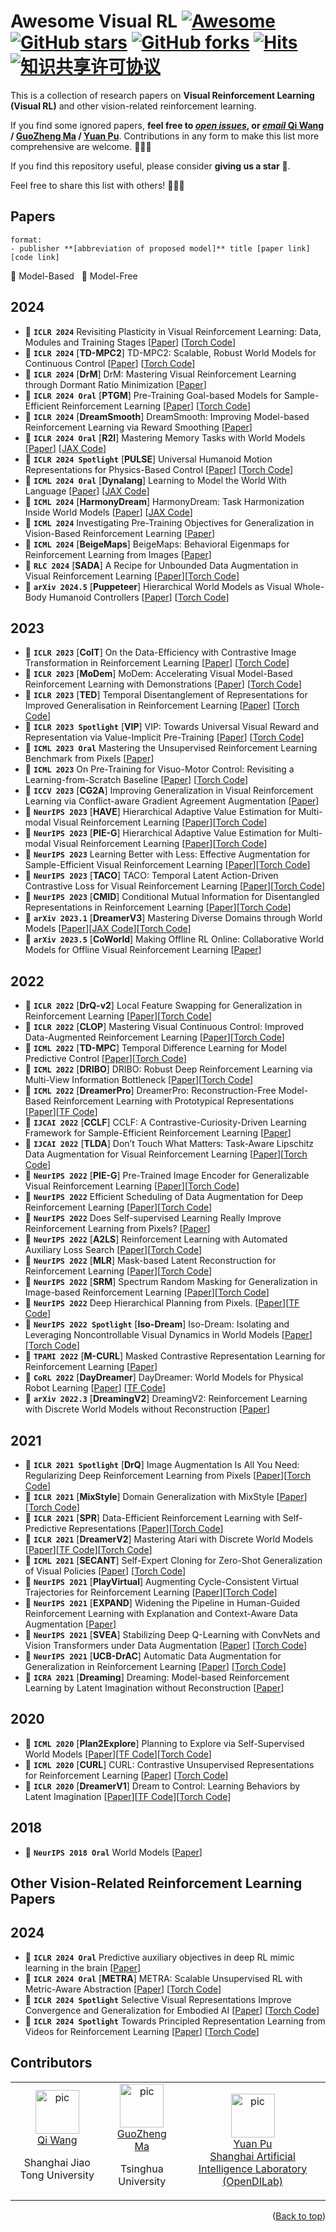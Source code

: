 # Awesome Visual RL [![Awesome](https://cdn.rawgit.com/sindresorhus/awesome/d7305f38d29fed78fa85652e3a63e154dd8e8829/media/badge.svg)](https://github.com/sindresorhus/awesome) [![GitHub stars](https://img.shields.io/github/stars/qiwang067/awesome-visual-rl)](https://github.com/qiwang067/awesome-visual-rl/stargazers) [![GitHub forks](https://img.shields.io/github/forks/qiwang067/awesome-visual-rl)](https://github.com/qiwang067/awesome-visual-rl/network) [![Hits](https://hits.seeyoufarm.com/api/count/incr/badge.svg?url=https%3A%2F%2Fgithub.com%2Fqiwang067%2Fawesome-visual-rl%2F&count_bg=%2379C83D&title_bg=%23555555&icon=&icon_color=%23E7E7E7&title=hits&edge_flat=false)](https://hits.seeyoufarm.com) <a rel="license" href="http://creativecommons.org/licenses/by-nc-sa/4.0/"><img alt="知识共享许可协议" style="border-width:0" src="https://img.shields.io/badge/license-CC%20BY--NC--SA%204.0-lightgrey" /></a>

This is a collection of research papers on **Visual Reinforcement Learning (Visual RL)** and other vision-related reinforcement learning.

If you find some ignored papers, **feel free to [*open issues*](https://github.com/qiwang067/awesome-visual-rl/issues/new), or [*email* Qi Wang](mailto:qiwang067@163.com) / [GuoZheng Ma](mailto:guozheng_ma@163.com) / [Yuan Pu](mailto:puyuan1996@qq.com)**. Contributions in any form to make this list more comprehensive are welcome. 📣📣📣

If you find this repository useful, please consider **giving us a star** 🌟. 

<!--**[citing](#citation)** and-->

Feel free to share this list with others! 🥳🥳🥳

<!-- ## Workshop & Challenge

- [`CVPR 2024 Workshop & Challenge | OpenDriveLab`](https://opendrivelab.com/challenge2024/#predictive_world_model) Track #4: Predictive World Model.
  > Serving as an abstract spatio-temporal representation of reality, the world model can predict future states based on the current state. The learning process of world models has the potential to elevate a pre-trained foundation model to the next level. Given vision-only inputs, the neural network outputs point clouds in the future to testify its predictive capability of the world.
  
- [`CVPR 2023 Workshop on Autonomous Driving`](https://cvpr2023.wad.vision/) CHALLENGE 3: ARGOVERSE CHALLENGES, [3D Occupancy Forecasting](https://eval.ai/web/challenges/challenge-page/1977/overview) using the [Argoverse 2 Sensor Dataset](https://www.argoverse.org/av2.html#sensor-link). Predict the spacetime occupancy of the world for the next 3 seconds. -->

## Papers
```
format:
- publisher **[abbreviation of proposed model]** title [paper link] [code link]
```
:large_blue_diamond: Model-Based &nbsp; :large_orange_diamond: Model-Free

## 2024
- :large_orange_diamond: **`ICLR 2024`** Revisiting Plasticity in Visual Reinforcement Learning: Data, Modules and Training Stages [[Paper](https://openreview.net/pdf?id=0aR1s9YxoL)] [[Torch Code](https://github.com/Guozheng-Ma/Adaptive-Replay-Ratio)] 
- :large_blue_diamond: **`ICLR 2024`** [**TD-MPC2**] TD-MPC2: Scalable, Robust World Models for Continuous Control [[Paper](https://arxiv.org/pdf/2310.16828)] [[Torch Code](https://github.com/nicklashansen/tdmpc2)] 
- :large_orange_diamond: **`ICLR 2024`** [**DrM**] DrM: Mastering Visual Reinforcement Learning through Dormant Ratio Minimization [[Paper](https://arxiv.org/pdf/2310.19668)] 
- :large_orange_diamond: **`ICLR 2024 Oral`** [**PTGM**] Pre-Training Goal-based Models for Sample-Efficient Reinforcement Learning [[Paper](https://openreview.net/pdf?id=o2IEmeLL9r)] [[Torch Code](https://github.com/PKU-RL/PTGM)]
- :large_blue_diamond: **`ICLR 2024`** [**DreamSmooth**] DreamSmooth: Improving Model-based Reinforcement Learning via Reward Smoothing [[Paper](https://arxiv.org/pdf/2311.01450)]
- :large_blue_diamond: **`ICLR 2024 Oral`** [**R2I**] Mastering Memory Tasks with World Models [[Paper](http://arxiv.org/pdf/2403.04253)] [[JAX Code](https://github.com/OpenDriveLab/ViDAR)]
- :large_orange_diamond: **`ICLR 2024 Spotlight`** [**PULSE**] Universal Humanoid Motion Representations for Physics-Based Control [[Paper](https://openreview.net/pdf?id=OrOd8PxOO2)] [[Torch Code](https://github.com/ZhengyiLuo/PULSE)]
- :large_blue_diamond: **`ICML 2024 Oral`** [**Dynalang**] Learning to Model the World With Language [[Paper](https://openreview.net/pdf?id=7dP6Yq9Uwv)] [[JAX Code](https://github.com/jlin816/dynalang)]
- :large_blue_diamond: **`ICML 2024`** [**HarmonyDream**] HarmonyDream: Task Harmonization Inside World Models [[Paper](https://arxiv.org/pdf/2310.00344)] [[JAX Code](https://github.com/thuml/HarmonyDream)]
- :large_orange_diamond: **`ICML 2024`** Investigating Pre-Training Objectives for Generalization in Vision-Based Reinforcement Learning [[Paper](https://arxiv.org/pdf/2406.06037)]
- :large_orange_diamond: **`ICML 2024`** [**BeigeMaps**] BeigeMaps: Behavioral Eigenmaps for Reinforcement Learning from Images [[Paper](https://openreview.net/pdf?id=myCgfQZzbc)]
- :large_orange_diamond: **`RLC 2024`** [**SADA**] A Recipe for Unbounded Data Augmentation in Visual Reinforcement Learning [[Paper](https://arxiv.org/pdf/2405.17416)][[Torch Code](https://github.com/aalmuzairee/dmcgb2)]
- :large_blue_diamond: **`arXiv 2024.5`** [**Puppeteer**] Hierarchical World Models as Visual Whole-Body Humanoid Controllers [[Paper](https://arxiv.org/pdf/2405.18418)] [[Torch Code](https://github.com/nicklashansen/puppeteer)]

## 2023
- :large_orange_diamond: **`ICLR 2023`** [**CoIT**] On the Data-Efficiency with Contrastive Image Transformation in Reinforcement Learning [[Paper](https://openreview.net/forum?id=-nm-rHXi5ga)] [[Torch Code](https://github.com/Kamituna/CoIT)]
- :large_blue_diamond: **`ICLR 2023`** [**MoDem**] MoDem: Accelerating Visual Model-Based Reinforcement Learning with Demonstrations [[Paper](https://openreview.net/pdf?id=JdTnc9gjVfJ)] [[Torch Code](https://github.com/facebookresearch/modem)]
- :large_orange_diamond: **`ICLR 2023`** [**TED**] Temporal Disentanglement of Representations for Improved Generalisation in Reinforcement Learning [[Paper](https://openreview.net/pdf?id=sPgP6aISLTD)] [[Torch Code](https://github.com/uoe-agents/TED)]
- :large_orange_diamond: **`ICLR 2023 Spotlight`** [**VIP**] VIP: Towards Universal Visual Reward and Representation via Value-Implicit Pre-Training [[Paper](https://openreview.net/pdf?id=YJ7o2wetJ2)] [[Torch Code](https://github.com/facebookresearch/vip)]
- :large_blue_diamond: **`ICML 2023 Oral`** Mastering the Unsupervised Reinforcement Learning Benchmark from Pixels [[Paper](https://openreview.net/attachment?id=eSpbTG0TZN&name=pdf)]
- :large_orange_diamond: **`ICML 2023`** On Pre-Training for Visuo-Motor Control: Revisiting a Learning-from-Scratch Baseline [[Paper](https://proceedings.mlr.press/v202/hansen23c/hansen23c.pdf)] [[Torch Code](https://github.com/gemcollector/learning-from-scratch?tab=readme-ov-file)]
- :large_orange_diamond: **`ICCV 2023`** [**CG2A**] Improving Generalization in Visual Reinforcement Learning via Conflict-aware Gradient Agreement Augmentation [[Paper](https://arxiv.org/abs/2308.01194)]
- :large_orange_diamond: **`NeurIPS 2023`** [**HAVE**] Hierarchical Adaptive Value Estimation for Multi-modal Visual Reinforcement Learning [[Paper](https://NeurIPS.cc/virtual/2023/poster/70701)][[Torch Code](https://github.com/Yara-HYR/HAVE)]
- :large_orange_diamond: **`NeurIPS 2023`** [**PIE-G**] Hierarchical Adaptive Value Estimation for Multi-modal Visual Reinforcement Learning [[Paper](https://NeurIPS.cc/virtual/2023/poster/70701)][[Torch Code](https://github.com/Yara-HYR/HAVE)]
- :large_orange_diamond: **`NeurIPS 2023`** Learning Better with Less: Effective Augmentation for Sample-Efficient Visual Reinforcement Learning [[Paper](https://proceedings.neurips.cc/paper_files/paper/2023/file/bc26087d3f82e62044fc77752e86737e-Paper-Conference.pdf)][[Torch Code](https://github.com/Guozheng-Ma/CycAug)]
- :large_orange_diamond: **`NeurIPS 2023`** [**TACO**] TACO: Temporal Latent Action-Driven Contrastive Loss for Visual Reinforcement Learning [[Paper](https://arxiv.org/pdf/2306.13229)][[Torch Code](https://github.com/frankzheng2022/taco)]
- :large_orange_diamond: **`NeurIPS 2023`** [**CMID**] Conditional Mutual Information for Disentangled Representations in Reinforcement Learning [[Paper](https://arxiv.org/pdf/2305.14133)][[Torch Code](https://github.com/uoe-agents/cmid)]
- :large_blue_diamond: **`arXiv 2023.1`** [**DreamerV3**] Mastering Diverse Domains through World Models [[Paper](https://arxiv.org/pdf/2301.04104)][[JAX Code](https://github.com/danijar/dreamerv3)][[Torch Code](https://github.com/NM512/dreamerv3-torch)]
- :large_blue_diamond: **`arXiv 2023.5`** [**CoWorld**] Making Offline RL Online: Collaborative World Models for Offline Visual Reinforcement Learning [[Paper](https://arxiv.org/pdf/2305.15260)]

## 2022
- :large_orange_diamond: **`ICLR 2022`** [**DrQ-v2**] Local Feature Swapping for Generalization in Reinforcement Learning [[Paper](https://arxiv.org/pdf/2107.09645)][[Torch Code](https://github.com/facebookresearch/drqv2)]
- :large_orange_diamond: **`ICLR 2022`** [**CLOP**] Mastering Visual Continuous Control: Improved Data-Augmented Reinforcement Learning [[Paper](https://openreview.net/forum?id=Sq0-tgDyHe4)][[Torch Code](https://github.com/DavidBert/CLOP)]
- :large_blue_diamond: **`ICML 2022`** [**TD-MPC**] Temporal Difference Learning for Model Predictive Control [[Paper](https://arxiv.org/pdf/2203.04955)][[Torch Code](https://github.com/nicklashansen/tdmpc)]
- :large_orange_diamond: **`ICML 2022`** [**DRIBO**] DRIBO: Robust Deep Reinforcement Learning via Multi-View Information Bottleneck [[Paper](https://proceedings.mlr.press/v162/fan22b.html)][[Torch Code](https://github.com/BU-DEPEND-Lab/DRIBO)]
- :large_blue_diamond: **`ICML 2022`** [**DreamerPro**] DreamerPro: Reconstruction-Free Model-Based Reinforcement Learning with Prototypical Representations [[Paper](https://proceedings.mlr.press/v162/deng22a/deng22a.pdf)][[TF Code](https://github.com/fdeng18/dreamer-pro)]
- :large_orange_diamond: **`IJCAI 2022`** [**CCLF**] CCLF: A Contrastive-Curiosity-Driven Learning Framework for Sample-Efficient Reinforcement Learning [[Paper](https://arxiv.org/abs/2205.00943)]
- :large_orange_diamond: **`IJCAI 2022`** [**TLDA**] Don’t Touch What Matters: Task-Aware Lipschitz Data Augmentation for Visual Reinforcement Learning [[Paper](https://arxiv.org/abs/2202.09982)][[Torch Code](https://github.com/gemcollector/TLDA)]
- :large_orange_diamond: **`NeurIPS 2022`** [**PIE-G**] Pre-Trained Image Encoder for Generalizable Visual Reinforcement Learning [[Paper](https://proceedings.neurips.cc/paper_files/paper/2022/file/548a482d4496ce109cddfbeae5defa7d-Paper-Conference.pdf)][[Torch Code](https://github.com/gemcollector/PIE-G)]
- :large_orange_diamond: **`NeurIPS 2022`** Efficient Scheduling of Data Augmentation for Deep Reinforcement Learning [[Paper](https://arxiv.org/abs/2102.08581)][[Torch Code](https://github.com/kbc-6723/es-da)]
- :large_orange_diamond: **`NeurIPS 2022`** Does Self-supervised Learning Really Improve Reinforcement Learning from Pixels? [[Paper](https://arxiv.org/abs/2206.05266)]
- :large_orange_diamond: **`NeurIPS 2022`** [**A2LS**] Reinforcement Learning with Automated Auxiliary Loss Search [[Paper](https://arxiv.org/abs/2210.06041)][[Torch Code](https://seqml.github.io/a2ls/)]
- :large_orange_diamond: **`NeurIPS 2022`** [**MLR**] Mask-based Latent Reconstruction for Reinforcement Learning [[Paper](https://arxiv.org/abs/2201.12096)][[Torch Code](https://github.com/microsoft/Mask-based-Latent-Reconstruction)]
- :large_orange_diamond: **`NeurIPS 2022`** [**SRM**] Spectrum Random Masking for Generalization in Image-based Reinforcement Learning [[Paper](https://openreview.net/forum?id=m16lH6XJsbb)][[Torch Code](https://github.com/Yara-HYR/SRM)]
- :large_blue_diamond: **`NeurIPS 2022`**  Deep Hierarchical Planning from Pixels.  [[Paper](https://proceedings.neurips.cc/paper_files/paper/2022/file/a766f56d2da42cae20b5652970ec04ef-Paper-Conference.pdf)][[TF Code](https://github.com/danijar/director)]
- :large_blue_diamond: **`NeurIPS 2022 Spotlight`** [**Iso-Dream**] Iso-Dream: Isolating and Leveraging Noncontrollable Visual Dynamics in World Models [[Paper](https://proceedings.neurips.cc/paper_files/paper/2022/file/9316769afaaeeaad42a9e3633b14e801-Paper-Conference.pdf)][[Torch Code](https://github.com/panmt/Iso-Dream)]
- :large_orange_diamond: **`TPAMI 2022`** [**M-CURL**] Masked Contrastive Representation Learning for Reinforcement Learning [[Paper](https://ieeexplore.ieee.org/abstract/document/9779589)]
- :large_blue_diamond: **`CoRL 2022`** [**DayDreamer**] DayDreamer: World Models for Physical Robot Learning [[Paper](https://proceedings.mlr.press/v205/wu23c/wu23c.pdf)] [[TF Code](https://github.com/danijar/daydreamer)]
- :large_blue_diamond: **`arXiv 2022.3`** [**DreamingV2**] DreamingV2: Reinforcement Learning with Discrete World Models without Reconstruction [[Paper](https://arxiv.org/pdf/2203.00494)] 



## 2021
- :large_orange_diamond: **`ICLR 2021 Spotlight`** [**DrQ**] Image Augmentation Is All You Need: Regularizing Deep Reinforcement Learning from Pixels  [[Paper](https://arxiv.org/pdf/2004.13649)][[Torch Code](https://github.com/denisyarats/drq)]
- :large_orange_diamond: **`ICLR 2021`** [**MixStyle**] Domain Generalization with MixStyle [[Paper](https://openreview.net/forum?id=6xHJ37MVxxp)][[Torch Code](https://github.com/KaiyangZhou/mixstyle-release)]
- :large_orange_diamond: **`ICLR 2021`** [**SPR**] Data-Efficient Reinforcement Learning with Self-Predictive Representations [[Paper](https://openreview.net/forum?id=uCQfPZwRaUu&fbclid=IwAR3FMvlynXXYEMJaJzPki1x1wC9jjA3aBDC_moWxrI91hLaDvtk7nnnIXT8)][[Torch Code](https://github.com/mila-iqia/spr)]
- :large_blue_diamond: **`ICLR 2021`** [**DreamerV2**] Mastering Atari with Discrete World Models [[Paper](https://arxiv.org/pdf/2010.02193)][[TF Code](https://github.com/danijar/dreamerv2)][[Torch Code](https://github.com/jsikyoon/dreamer-torch)]
- :large_orange_diamond: **`ICML 2021`** [**SECANT**] Self-Expert Cloning for Zero-Shot Generalization of Visual Policies [[Paper](https://proceedings.mlr.press/v139/fan21c.html)] [[Torch Code](https://github.com/LinxiFan/SECANT)]
- :large_orange_diamond: **`NeurIPS 2021`** [**PlayVirtual**] Augmenting Cycle-Consistent Virtual Trajectories for Reinforcement Learning [[Paper](https://proceedings.neurips.cc/paper/2021/hash/2a38a4a9316c49e5a833517c45d31070-Abstract.html)][[Torch Code](https://github.com/microsoft/Playvirtual)]
- :large_orange_diamond: **`NeurIPS 2021`** [**EXPAND**] Widening the Pipeline in Human-Guided Reinforcement Learning with Explanation and Context-Aware Data Augmentation [[Paper](https://proceedings.neurips.cc/paper/2021/hash/b6f8dc086b2d60c5856e4ff517060392-Abstract.html)]
- :large_orange_diamond: **`NeurIPS 2021`** [**SVEA**] Stabilizing Deep Q-Learning with ConvNets and Vision Transformers under Data Augmentation [[Paper](https://proceedings.neurips.cc/paper/2021/hash/1e0f65eb20acbfb27ee05ddc000b50ec-Abstract.html)] [[Torch Code](https://github.com/nicklashansen/dmcontrol-generalization-benchmark)]
- :large_orange_diamond: **`NeurIPS 2021`** [**UCB-DrAC**] Automatic Data Augmentation for Generalization in Reinforcement Learning [[Paper](https://proceedings.neurips.cc/paper/2021/hash/2b38c2df6a49b97f706ec9148ce48d86-Abstract.html)] [[Torch Code](https://github.com/rraileanu/auto-drac)]
- :large_blue_diamond: **`ICRA 2021`** [**Dreaming**] Dreaming: Model-based Reinforcement Learning by Latent Imagination without Reconstruction [[Paper](https://arxiv.org/pdf/2007.14535)]

## 2020
- :large_blue_diamond: **`ICML 2020`** [**Plan2Explore**] Planning to Explore via Self-Supervised World Models [[Paper](https://arxiv.org/pdf/2005.05960)][[TF Code](https://github.com/ramanans1/plan2explore)][[Torch Code](https://github.com/yusukeurakami/plan2explore-pytorch)]
- :large_orange_diamond: **`ICML 2020`** [**CURL**] CURL: Contrastive Unsupervised Representations for Reinforcement Learning [[Paper](https://arxiv.org/pdf/2004.04136)] [[Torch Code](https://github.com/MishaLaskin/curl)]
- :large_blue_diamond: **`ICLR 2020`** [**DreamerV1**] Dream to Control: Learning Behaviors by Latent Imagination [[Paper](https://arxiv.org/pdf/1912.01603)][[TF Code](https://github.com/danijar/dreamer)][[Torch Code](https://github.com/juliusfrost/dreamer-pytorch)]

## 2018
- :large_blue_diamond: **`NeurIPS 2018 Oral`** World Models [[Paper](https://arxiv.org/pdf/1803.10122)]

## Other Vision-Related Reinforcement Learning Papers
## 2024
- :large_blue_diamond: **`ICLR 2024 Oral`** Predictive auxiliary objectives in deep RL mimic learning in the brain [[Paper](https://openreview.net/pdf?id=agPpmEgf8C)]
- :large_orange_diamond: **`ICLR 2024 Oral`** [**METRA**] METRA: Scalable Unsupervised RL with Metric-Aware Abstraction [[Paper](https://openreview.net/pdf?id=c5pwL0Soay)] [[Torch Code](https://seohong.me/projects/metra/)]
- :large_orange_diamond: **`ICLR 2024 Spotlight`** Selective Visual Representations Improve Convergence and Generalization for Embodied AI [[Paper](https://openreview.net/pdf?id=kC5nZDU5zf)] [[Torch Code](https://github.com/allenai/procthor-rl)]
- :large_orange_diamond: **`ICLR 2024 Spotlight`** Towards Principled Representation Learning from Videos for Reinforcement Learning [[Paper](https://openreview.net/pdf?id=3mnWvUZIXt)] [[Torch Code](https://github.com/microsoft/Intrepid)]
## Contributors

<table border="0">
  <tbody>
    <tr align="center" >
      <td>
         <a href="https://github.com/qiwang067"><img width="70" height="70" src="https://github.com/qiwang067.png?s=40" alt="pic"></a><br>
         <a href="https://github.com/qiwang067">Qi Wang</a> 
        <p> Shanghai Jiao Tong University </p>
      </td>
      <td>
         <a href="https://github.com/Guozheng-Ma"><img width="70" height="70" src="https://github.com/Guozheng-Ma.png?s=40" alt="pic"></a><br>
         <a href="https://github.com/Guozheng-Ma">GuoZheng Ma</a>
         <p>Tsinghua University</p>
      </td>
      <td>
         <a href="https://github.com/puyuan1996"><img width="70" height="70" src="https://github.com/puyuan1996.png?s=40" alt="pic"></a><br>
         <a href="https://github.com/puyuan1996">Yuan Pu</a><br>
        <a href="https://github.com/opendilab">Shanghai Artificial Intelligence Laboratory (OpenDILab)</a>
      </td>
    </tr>
  </tbody>
</table>

<p align="right">(<a href="#top">Back to top</a>)</p>

